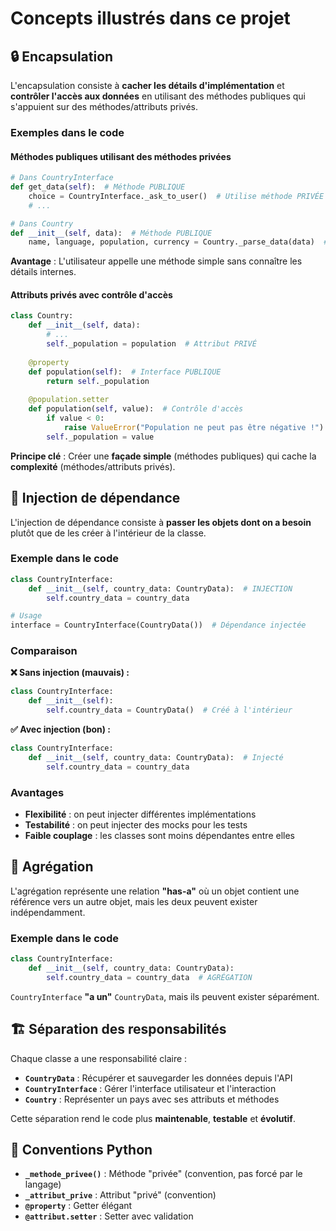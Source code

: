 # Concepts illustrés dans ce projet

## 🔒 Encapsulation

L'encapsulation consiste à **cacher les détails d'implémentation** et **contrôler l'accès aux données** en utilisant des méthodes publiques qui s'appuient sur des méthodes/attributs privés.

### Exemples dans le code

#### Méthodes publiques utilisant des méthodes privées

```python
# Dans CountryInterface
def get_data(self):  # Méthode PUBLIQUE
    choice = CountryInterface._ask_to_user()  # Utilise méthode PRIVÉE
    # ...

# Dans Country  
def __init__(self, data):  # Méthode PUBLIQUE
    name, language, population, currency = Country._parse_data(data)  # Utilise méthode PRIVÉE
```

**Avantage** : L'utilisateur appelle une méthode simple sans connaître les détails internes.

#### Attributs privés avec contrôle d'accès

```python
class Country:
    def __init__(self, data):
        # ...
        self._population = population  # Attribut PRIVÉ
    
    @property
    def population(self):  # Interface PUBLIQUE
        return self._population
    
    @population.setter
    def population(self, value):  # Contrôle d'accès
        if value < 0:
            raise ValueError("Population ne peut pas être négative !")
        self._population = value
```

**Principe clé** : Créer une **façade simple** (méthodes publiques) qui cache la **complexité** (méthodes/attributs privés).

## 💉 Injection de dépendance

L'injection de dépendance consiste à **passer les objets dont on a besoin** plutôt que de les créer à l'intérieur de la classe.

### Exemple dans le code

```python
class CountryInterface:
    def __init__(self, country_data: CountryData):  # INJECTION
        self.country_data = country_data

# Usage
interface = CountryInterface(CountryData())  # Dépendance injectée
```

### Comparaison

**❌ Sans injection (mauvais) :**
```python
class CountryInterface:
    def __init__(self):
        self.country_data = CountryData()  # Créé à l'intérieur
```

**✅ Avec injection (bon) :**
```python
class CountryInterface:
    def __init__(self, country_data: CountryData):  # Injecté
        self.country_data = country_data
```

### Avantages
- **Flexibilité** : on peut injecter différentes implémentations
- **Testabilité** : on peut injecter des mocks pour les tests
- **Faible couplage** : les classes sont moins dépendantes entre elles

## 🔗 Agrégation

L'agrégation représente une relation **"has-a"** où un objet contient une référence vers un autre objet, mais les deux peuvent exister indépendamment.

### Exemple dans le code

```python
class CountryInterface:
    def __init__(self, country_data: CountryData):
        self.country_data = country_data  # AGRÉGATION
```

`CountryInterface` **"a un"** `CountryData`, mais ils peuvent exister séparément.

## 🏗️ Séparation des responsabilités

Chaque classe a une responsabilité claire :

- **`CountryData`** : Récupérer et sauvegarder les données depuis l'API
- **`CountryInterface`** : Gérer l'interface utilisateur et l'interaction
- **`Country`** : Représenter un pays avec ses attributs et méthodes

Cette séparation rend le code plus **maintenable**, **testable** et **évolutif**.

## 🎯 Conventions Python

- **`_methode_privee()`** : Méthode "privée" (convention, pas forcé par le langage)
- **`_attribut_prive`** : Attribut "privé" (convention)
- **`@property`** : Getter élégant
- **`@attribut.setter`** : Setter avec validation
